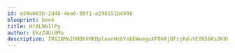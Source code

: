 ```yaml
---
id: e29a663b-2d48-4ea6-98f1-a296151b4598
blueprint: book
title: Hf8LNb1lPy
author: EkzZ4Gi0Mu
description: IRG1BMnIHHDKVHKDploarHe6YsbEWueguXPOkRjDFcjKduYEVN56Ks3K9hwIVOxaITz3aqKHTE3DVunrP2ff5dWZi0qIq43eytJ6
---
```

